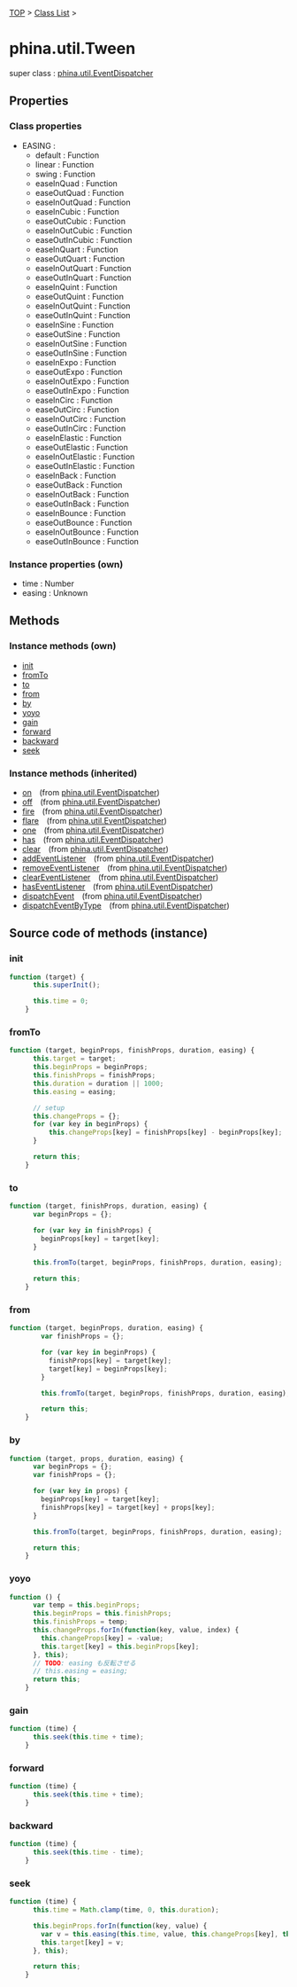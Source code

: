 [TOP](../../README.md) > [Class List](../class-list.md) >

# phina.util.Tween

super class : [phina.util.EventDispatcher](phina.util.EventDispatcher.md)

## Properties

### Class properties

* EASING : 
  * default : Function
  * linear : Function
  * swing : Function
  * easeInQuad : Function
  * easeOutQuad : Function
  * easeInOutQuad : Function
  * easeInCubic : Function
  * easeOutCubic : Function
  * easeInOutCubic : Function
  * easeOutInCubic : Function
  * easeInQuart : Function
  * easeOutQuart : Function
  * easeInOutQuart : Function
  * easeOutInQuart : Function
  * easeInQuint : Function
  * easeOutQuint : Function
  * easeInOutQuint : Function
  * easeOutInQuint : Function
  * easeInSine : Function
  * easeOutSine : Function
  * easeInOutSine : Function
  * easeOutInSine : Function
  * easeInExpo : Function
  * easeOutExpo : Function
  * easeInOutExpo : Function
  * easeOutInExpo : Function
  * easeInCirc : Function
  * easeOutCirc : Function
  * easeInOutCirc : Function
  * easeOutInCirc : Function
  * easeInElastic : Function
  * easeOutElastic : Function
  * easeInOutElastic : Function
  * easeOutInElastic : Function
  * easeInBack : Function
  * easeOutBack : Function
  * easeInOutBack : Function
  * easeOutInBack : Function
  * easeInBounce : Function
  * easeOutBounce : Function
  * easeInOutBounce : Function
  * easeOutInBounce : Function


### Instance properties (own)

* time : Number
* easing : Unknown


## Methods


### Instance methods (own)

* [init](#instance_init)
* [fromTo](#instance_fromTo)
* [to](#instance_to)
* [from](#instance_from)
* [by](#instance_by)
* [yoyo](#instance_yoyo)
* [gain](#instance_gain)
* [forward](#instance_forward)
* [backward](#instance_backward)
* [seek](#instance_seek)

### Instance methods (inherited)

* [on](phina.util.EventDispatcher.md#instance_on)&ensp;&ensp;(from [phina.util.EventDispatcher](phina.util.EventDispatcher.md))
* [off](phina.util.EventDispatcher.md#instance_off)&ensp;&ensp;(from [phina.util.EventDispatcher](phina.util.EventDispatcher.md))
* [fire](phina.util.EventDispatcher.md#instance_fire)&ensp;&ensp;(from [phina.util.EventDispatcher](phina.util.EventDispatcher.md))
* [flare](phina.util.EventDispatcher.md#instance_flare)&ensp;&ensp;(from [phina.util.EventDispatcher](phina.util.EventDispatcher.md))
* [one](phina.util.EventDispatcher.md#instance_one)&ensp;&ensp;(from [phina.util.EventDispatcher](phina.util.EventDispatcher.md))
* [has](phina.util.EventDispatcher.md#instance_has)&ensp;&ensp;(from [phina.util.EventDispatcher](phina.util.EventDispatcher.md))
* [clear](phina.util.EventDispatcher.md#instance_clear)&ensp;&ensp;(from [phina.util.EventDispatcher](phina.util.EventDispatcher.md))
* [addEventListener](phina.util.EventDispatcher.md#instance_addEventListener)&ensp;&ensp;(from [phina.util.EventDispatcher](phina.util.EventDispatcher.md))
* [removeEventListener](phina.util.EventDispatcher.md#instance_removeEventListener)&ensp;&ensp;(from [phina.util.EventDispatcher](phina.util.EventDispatcher.md))
* [clearEventListener](phina.util.EventDispatcher.md#instance_clearEventListener)&ensp;&ensp;(from [phina.util.EventDispatcher](phina.util.EventDispatcher.md))
* [hasEventListener](phina.util.EventDispatcher.md#instance_hasEventListener)&ensp;&ensp;(from [phina.util.EventDispatcher](phina.util.EventDispatcher.md))
* [dispatchEvent](phina.util.EventDispatcher.md#instance_dispatchEvent)&ensp;&ensp;(from [phina.util.EventDispatcher](phina.util.EventDispatcher.md))
* [dispatchEventByType](phina.util.EventDispatcher.md#instance_dispatchEventByType)&ensp;&ensp;(from [phina.util.EventDispatcher](phina.util.EventDispatcher.md))


## Source code of methods (instance)

### <a name="instance_init"></a>init
```javascript
function (target) {
      this.superInit();

      this.time = 0;
    }
```

### <a name="instance_fromTo"></a>fromTo
```javascript
function (target, beginProps, finishProps, duration, easing) {
      this.target = target;
      this.beginProps = beginProps;
      this.finishProps = finishProps;
      this.duration = duration || 1000;
      this.easing = easing;

      // setup
      this.changeProps = {};
      for (var key in beginProps) {
          this.changeProps[key] = finishProps[key] - beginProps[key];
      }

      return this;
    }
```

### <a name="instance_to"></a>to
```javascript
function (target, finishProps, duration, easing) {
      var beginProps = {};

      for (var key in finishProps) {
        beginProps[key] = target[key];
      }

      this.fromTo(target, beginProps, finishProps, duration, easing);

      return this;
    }
```

### <a name="instance_from"></a>from
```javascript
function (target, beginProps, duration, easing) {
        var finishProps = {};

        for (var key in beginProps) {
          finishProps[key] = target[key];
          target[key] = beginProps[key];
        }

        this.fromTo(target, beginProps, finishProps, duration, easing);

        return this;
    }
```

### <a name="instance_by"></a>by
```javascript
function (target, props, duration, easing) {
      var beginProps = {};
      var finishProps = {};

      for (var key in props) {
        beginProps[key] = target[key];
        finishProps[key] = target[key] + props[key];
      }

      this.fromTo(target, beginProps, finishProps, duration, easing);

      return this;
    }
```

### <a name="instance_yoyo"></a>yoyo
```javascript
function () {
      var temp = this.beginProps;
      this.beginProps = this.finishProps;
      this.finishProps = temp;
      this.changeProps.forIn(function(key, value, index) {
        this.changeProps[key] = -value;
        this.target[key] = this.beginProps[key];
      }, this);
      // TODO: easing も反転させる
      // this.easing = easing;
      return this;
    }
```

### <a name="instance_gain"></a>gain
```javascript
function (time) {
      this.seek(this.time + time);
    }
```

### <a name="instance_forward"></a>forward
```javascript
function (time) {
      this.seek(this.time + time);
    }
```

### <a name="instance_backward"></a>backward
```javascript
function (time) {
      this.seek(this.time - time);
    }
```

### <a name="instance_seek"></a>seek
```javascript
function (time) {
      this.time = Math.clamp(time, 0, this.duration);

      this.beginProps.forIn(function(key, value) {
        var v = this.easing(this.time, value, this.changeProps[key], this.duration);
        this.target[key] = v;
      }, this);

      return this;
    }
```


